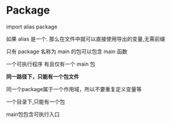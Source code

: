 # Package



import alias package

如果 alias 是一个. 那么在文件中就可以直接使用导出的变量,无需前缀



只有 package 名称为 main 的包可以包含 main 函数

一个可执行程序 有且仅有一个 main 包



**同一路径下，只能有一个包文件**



同一个package属于一个作用域，所以不要重复定义变量等

一个目录下,只能有一个包



main包包含可执行入口